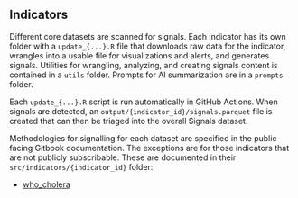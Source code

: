 ## Indicators

Different core datasets are scanned for signals. Each indicator has
its own folder with a `update_{...}.R` file that downloads raw data for the
indicator, wrangles into a usable file for visualizations and alerts, and
generates signals. Utilities for wrangling, analyzing, and creating signals content
is contained in a `utils` folder. Prompts for AI summarization are in a `prompts`
folder.

Each `update_{...}.R` script is run automatically in GitHub Actions. When signals
are detected, an `output/{indicator_id}/signals.parquet` file is created that can
then be triaged into the overall Signals dataset.

Methodologies for signalling for each dataset are specified in the public-facing
Gitbook documentation. The exceptions are for those indicators that are not
publicly subscribable. These are documented in their
`src/indicators/{indicator_id}` folder:

- [who_cholera](who_cholera/README.md)

